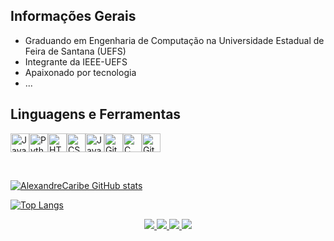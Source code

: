 ## Informações Gerais
<ul>
    <li>Graduando em Engenharia de Computação na Universidade Estadual de Feira de Santana (UEFS)</li>
    <li>Integrante da IEEE-UEFS</li>
    <li>Apaixonado por tecnologia</li>
    <li>...</li>
</ul>

## Linguagens e Ferramentas
<img alt="JavaScript" width="30px" src="https://cdn.jsdelivr.net/gh/devicons/devicon/icons/javascript/javascript-original.svg"/><img alt="Python" width="30px" src="https://cdn.jsdelivr.net/gh/devicons/devicon/icons/python/python-original-wordmark.svg"/><img alt="HTML" width="30px" src="https://cdn.jsdelivr.net/gh/devicons/devicon/icons/html5/html5-original-wordmark.svg"/><img alt="CSS" width="30px" src="https://cdn.jsdelivr.net/gh/devicons/devicon/icons/css3/css3-original-wordmark.svg"/><img alt="Java" width="30px" src="https://cdn.jsdelivr.net/gh/devicons/devicon/icons/java/java-original-wordmark.svg"/><img alt="Github" width="30px" src="https://cdn.jsdelivr.net/gh/devicons/devicon/icons/github/github-original-wordmark.svg"/><img alt="C" width="30px" src="https://cdn.jsdelivr.net/gh/devicons/devicon/icons/c/c-original.svg"/><img alt="Git" width="30px" src="https://git-scm.com/images/logos/downloads/Git-Icon-1788C.png"/>

</br>

[![AlexandreCaribe GitHub stats](https://github-readme-stats.vercel.app/api?username=AlexandreCaribe&show_icons=true&theme=dark)](https://github.com/AlexandreCaribe/github-readme-stats)

[![Top Langs](https://github-readme-stats.vercel.app/api/top-langs/?username=AlexandreCaribe&layout=compact&theme=dark)](https://github.com/AlexandreCaribe/github-readme-stats)

<p align='center'>
  <a href="https://www.linkedin.com/in/alexandre-carib%C3%A9-30bb89198/">
    <img src="https://img.shields.io/badge/LinkedIn-0077B5?style=for-the-badge&logo=linkedin&logoColor=white" />
  </a>
  <a href="https://www.instagram.com/alexandre.caribe.73/">
    <img src="https://img.shields.io/badge/instagram-E4405F?style=for-the-badge&logo=instagram&logoColor=white" />
  </a>
  <a href="https://twitter.com/xyksper">
    <img src="https://img.shields.io/badge/twitter-1DA1F2?style=for-the-badge&logo=twitter&logoColor=white" /> 
  </a>
  <a href="mailto:alexandre.s.caribe@outlook.com">
    <img src="https://img.shields.io/badge/Email-%23D14836.svg?&style=for-the-badge&logo=gmail&logoColor=white" /> 
  </a>
</p>

